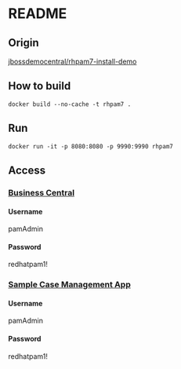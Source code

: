 # README

## Origin
[jbossdemocentral/rhpam7-install-demo](https://github.com/jbossdemocentral/rhpam7-install-demo)

## How to build
```
docker build --no-cache -t rhpam7 .
```
	
## Run
```
docker run -it -p 8080:8080 -p 9990:9990 rhpam7
```

## Access
### [Business Central](http://localhost:8080/business-central)
#### Username
pamAdmin
#### Password
redhatpam1!

### [Sample Case Management App](http://localhost:8080/rhpam-case-mgmt-showcase)
#### Username
pamAdmin
#### Password
redhatpam1!
